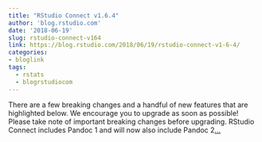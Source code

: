 ```yaml
---
title: "RStudio Connect v1.6.4"
author: 'blog.rstudio.com'
date: '2018-06-19'
slug: rstudio-connect-v164
link: https://blog.rstudio.com/2018/06/19/rstudio-connect-v1-6-4/
categories:
- bloglink
tags:
  - rstats
  - blogrstudiocom
---
```


There are a few breaking changes and a handful of new features that are highlighted below. We encourage you to upgrade as soon as possible! Please take note of important breaking changes before upgrading. RStudio Connect includes Pandoc 1 and will now also include Pandoc 2[... <i class="fas fa-external-link-alt"></i>](https://blog.rstudio.com/2018/06/19/rstudio-connect-v1-6-4/)


